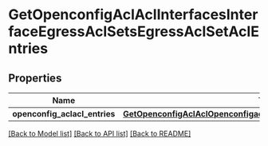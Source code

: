 # GetOpenconfigAclAclInterfacesInterfaceEgressAclSetsEgressAclSetAclEntries

## Properties
Name | Type | Description | Notes
------------ | ------------- | ------------- | -------------
**openconfig_aclacl_entries** | [**GetOpenconfigAclAclOpenconfigaclaclInterfacesIngressaclsetsAclentries**](GetOpenconfigAclAclOpenconfigaclaclInterfacesIngressaclsetsAclentries.md) |  | [optional] 

[[Back to Model list]](../README.md#documentation-for-models) [[Back to API list]](../README.md#documentation-for-api-endpoints) [[Back to README]](../README.md)


